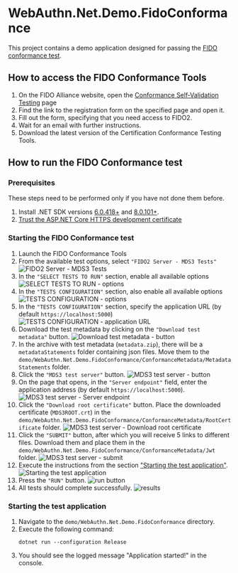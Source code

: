 ﻿# WebAuthn.Net.Demo.FidoConformance

This project contains a demo application designed for passing the [FIDO conformance test](https://fidoalliance.org/certification/functional-certification/conformance/).

## How to access the FIDO Conformance Tools

1. On the FIDO Alliance website, open the [Conformance Self‐Validation Testing](https://fidoalliance.org/certification/functional-certification/conformance/) page
2. Find the link to the registration form on the specified page and open it.
3. Fill out the form, specifying that you need access to FIDO2.
4. Wait for an email with further instructions.
5. Download the latest version of the Certification Conformance Testing Tools.

## How to run the FIDO Conformance test

### Prerequisites

These steps need to be performed only if you have not done them before.

1. Install .NET SDK versions [6.0.418+](https://dotnet.microsoft.com/en-us/download/dotnet/6.0) and [8.0.101+](https://dotnet.microsoft.com/en-us/download/dotnet/8.0).
2. [Trust the ASP.NET Core HTTPS development certificate](https://learn.microsoft.com/en-us/aspnet/core/security/enforcing-ssl?view=aspnetcore-8.0&tabs=visual-studio%2Clinux-ubuntu#trust-the-aspnet-core-https-development-certificate-on-windows-and-macos)

### Starting the FIDO Conformance test

1. Launch the FIDO Conformance Tools
2. From the available test options, select `"FIDO2 Server - MDS3 Tests"`
   ![FIDO2 Server - MDS3 Tests](docs/images/mds-tests.jpg)
3. In the `"SELECT TESTS TO RUN"` section, enable all available options
   ![SELECT TESTS TO RUN - options](docs/images/select-tests.jpg)
4. In the `"TESTS CONFIGURATION"` section, also enable all available options
   ![TESTS CONFIGURATION - options](docs/images/tests-config.jpg)
5. In the `"TESTS CONFIGURATION"` section, specify the application URL (by default `https://localhost:5000`)
   ![TESTS CONFIGURATION - application URL](docs/images/tests-config-url.jpg)
6. Download the test metadata by clicking on the `"Download test metadata"` button.
   ![Download test metadata - button](docs/images/tests-config-download-metadata.jpg)
7. In the archive with test metadata (`metadata.zip`), there will be a `metadataStatements` folder containing json files. Move them to the `demo/WebAuthn.Net.Demo.FidoConformance/ConformanceMetadata/MetadataStatements` folder.
8. Click the `"MDS3 test server"` button.
   ![MDS3 test server - button](docs/images/mds-server.jpg)
9. On the page that opens, in the `"Server endpoint"` field, enter the application address (by default `https://localhost:5000`).
   ![MDS3 test server - Server endpoint](docs/images/mds-server-endpoint.jpg)
10. Click the `"Download root certificate"` button. Place the downloaded certificate (`MDS3ROOT.crt`) in the `demo/WebAuthn.Net.Demo.FidoConformance/ConformanceMetadata/RootCertificate` folder.
    ![MDS3 test server - Download root certificate](docs/images/mds-server-root-ca.jpg)
11. Click the `"SUBMIT"` button, after which you will receive 5 links to different files. Download them and place them in the `demo/WebAuthn.Net.Demo.FidoConformance/ConformanceMetadata/Jwt` folder.
    ![MDS3 test server - submit](docs/images/mds-server-submit-endpoints.jpg)
12. Execute the instructions from the section ["Starting the test application"](#starting-the-test-application).
    ![Starting the test application](docs/images/app-started.jpg)
13. Press the `"RUN"` button.
    ![run button](docs/images/tests-run.jpg)
14. All tests should complete successfully.
    ![results](docs/images/results.jpg)

### Starting the test application

1. Navigate to the `demo/WebAuthn.Net.Demo.FidoConformance` directory.
2. Execute the following command:
   ```shell
   dotnet run --configuration Release
   ```
3. You should see the logged message "Application started!" in the console.
